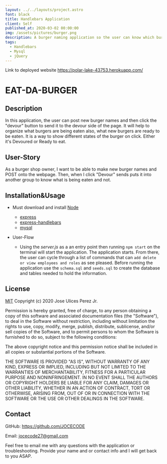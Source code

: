 ```yaml
---
layout: ../../layouts/project.astro
font: black
title: Handlebars Application
client: Self
published_at: 2020-03-02 00:00:00
img: /assets/pictures/burger.png
description: A burger naming application so the user can know which burgers are being devoured (ordered) and which are not from customers.
tags:
  - Handlebars
  - Mysql
  - jQuery
---
```


Link to deployed website https://polar-lake-43753.herokuapp.com/

# EAT-DA-BURGER

## Description

In this application, the user can post new burger names and then click the "devour" button to send it to the devour side of the page. It will help
to organize what burgers are being eaten also, what new burgers are
ready to be eaten. It is a way to show different states of the burger on click. Either it's Devoured or Ready to eat.

## User-Story

As a burger shop owner,
I want to be able to make new burger names
and POST onto the webpage. Then, when I click
"Devour" sends puts it into another group to
know what is being eaten and not.

## Installation&Usage

- Must download and install [Node](https://nodejs.org/en/download/)

  - [express](https://www.npmjs.com/package/express)
  - [express-handlebars](https://www.npmjs.com/package/express-handlebars)
  - [mysql](https://www.npmjs.com/package/mysql)

- User-Flow
  - Using the _server.js_ as a an entry point then running `npm start` on the terminal will start the application. The application starts. From there, the user can cycle through a list of commands that can `add delete or view employees and roles` as see pleased. Before running the application use the `schema.sql` and `seeds.sql` to create the database and tables needed to hold the information.

## License

[MIT](https://choosealicense.com/licenses/mit/) Copyright (c) 2020 Jose Ulices Perez Jr.

Permission is hereby granted, free of charge, to any person obtaining a copy
of this software and associated documentation files (the "Software"), to deal
in the Software without restriction, including without limitation the rights
to use, copy, modify, merge, publish, distribute, sublicense, and/or sell
copies of the Software, and to permit persons to whom the Software is
furnished to do so, subject to the following conditions:

The above copyright notice and this permission notice shall be included in all
copies or substantial portions of the Software.

THE SOFTWARE IS PROVIDED "AS IS", WITHOUT WARRANTY OF ANY KIND, EXPRESS OR
IMPLIED, INCLUDING BUT NOT LIMITED TO THE WARRANTIES OF MERCHANTABILITY,
FITNESS FOR A PARTICULAR PURPOSE AND NONINFRINGEMENT. IN NO EVENT SHALL THE
AUTHORS OR COPYRIGHT HOLDERS BE LIABLE FOR ANY CLAIM, DAMAGES OR OTHER
LIABILITY, WHETHER IN AN ACTION OF CONTRACT, TORT OR OTHERWISE, ARISING FROM,
OUT OF OR IN CONNECTION WITH THE SOFTWARE OR THE USE OR OTHER DEALINGS IN THE
SOFTWARE.

## Contact

GitHub: https://github.com/JOCECODE

Email: jocecode27@gmail.com

Feel free to email me with any questions with the application or troubleshooting. Provide your name and or contact info and I will get back to you ASAP.
